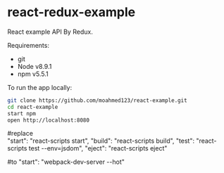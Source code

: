 # react-redux-example

React example API By Redux.

Requirements:
- git
- Node v8.9.1
- npm v5.5.1

To run the app locally:

```bash
git clone https://github.com/moahmed123/react-example.git
cd react-example
start npm 
open http://localhost:8080
```
#replace  
"start": "react-scripts start",
"build": "react-scripts build",
"test": "react-scripts test --env=jsdom",
"eject": "react-scripts eject"

#to 
"start": "webpack-dev-server --hot"

[React]: http://facebook.github.io/react/
[webpack]: http://webpack.github.io/
[babeljs]: https://babeljs.io/
